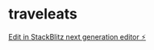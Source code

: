 # traveleats

[Edit in StackBlitz next generation editor ⚡️](https://stackblitz.com/~/github.com/Hollypredator/traveleats)